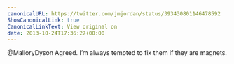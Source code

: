 ```yaml
---
canonicalURL: https://twitter.com/jmjordan/status/393430801146478592
ShowCanonicalLink: true
CanonicalLinkText: View original on
date: 2013-10-24T17:36:27+00:00
---
```

@MalloryDyson Agreed. I’m always tempted to fix them if they are magnets.